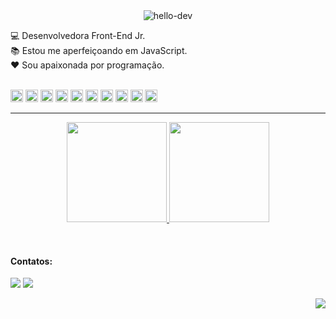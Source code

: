 <div align="center">
<img src="https://i.ibb.co/1r6DpDZ/hello-dev.png" alt="hello-dev" border="0">
</div>

:computer: Desenvolvedora Front-End Jr. <br>
:books: Estou me aperfeiçoando em JavaScript. <br>
 :hearts: Sou apaixonada por programação. <br><br>

<div>


<img src="https://cdn.jsdelivr.net/gh/devicons/devicon/icons/html5/html5-original.svg" width="20" height="20" /> <img src="https://cdn.jsdelivr.net/gh/devicons/devicon/icons/css3/css3-original.svg" width="20" height="20" /> <img src="https://cdn.jsdelivr.net/gh/devicons/devicon/icons/javascript/javascript-original.svg" width="20" height="20" /> <img src="https://cdn.jsdelivr.net/gh/devicons/devicon/icons/bootstrap/bootstrap-original.svg" width="20" height="20" /> <img src="https://cdn.jsdelivr.net/gh/devicons/devicon/icons/php/php-original.svg" width="20" height="20" /> 
<img src="https://cdn.jsdelivr.net/gh/devicons/devicon/icons/mysql/mysql-original.svg" width="20" height="20" />
<img src="https://cdn.jsdelivr.net/gh/devicons/devicon/icons/xamarin/xamarin-original.svg" width="20" height="20" />
<img src="https://cdn.jsdelivr.net/gh/devicons/devicon/icons/vscode/vscode-original.svg" width="20" height="20" />
<img src="https://cdn.jsdelivr.net/gh/devicons/devicon/icons/visualstudio/visualstudio-plain.svg" width="20" height="20" />
<img src="https://cdn.jsdelivr.net/gh/devicons/devicon/icons/git/git-original.svg" width="20" height="20"/>
</div>
<hr>

<p align="center">
<a href="https://github.com/tamiborgognoni">
  <img height="160em" src="https://github-readme-stats-eight-theta.vercel.app/api?username=tamiborgognoni&show_icons=true&theme=midnight-purple&include_all_commits=true&count_private=true"/>
  <img height="160em" src="https://github-readme-stats-eight-theta.vercel.app/api/top-langs/?username=tamiborgognoni&layout=compact&langs_count=8&theme=midnight-purple"/>
</a>
</p>




<br>


#### Contatos:

<div>
<a href = "mailto:tamiressbb@gmail.com"><img src="https://img.shields.io/badge/Gmail-D14836?style=for-the-badge&logo=gmail&logoColor=white" target="_blank"></a> <a href="https://www.linkedin.com/in/tamires-borgognoni" target="_blank"><img src="https://img.shields.io/badge/-LinkedIn-%230077B5?style=for-the-badge&logo=linkedin&logoColor=white" target="_blank"></a> 

</div>

 <div align="right">

![](https://komarev.com/ghpvc/?username=tamiborgognoni&color=blue&style=flat)
 </div>
 
